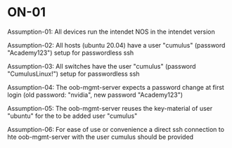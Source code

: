 # ON-01

Assumption-01: All devices run the intendet NOS in the intendet version

Assumption-02: All hosts (ubuntu 20.04) have a user "cumulus" (password "Academy123") setup for passwordless ssh

Assumption-03: All switches have the user "cumulus" (password "CumulusLinux!") setup for passwordless ssh

Assumption-04: The oob-mgmt-server expects a password change at first login (old password: "nvidia", new password "Academy123")

Assumption-05: The oob-mgmt-server reuses the key-material of user "ubuntu" for the to be added user "cumulus"

Assumption-06: For ease of use or convenience a direct ssh connection to hte oob-mgmt-server with the user cumulus should be provided

